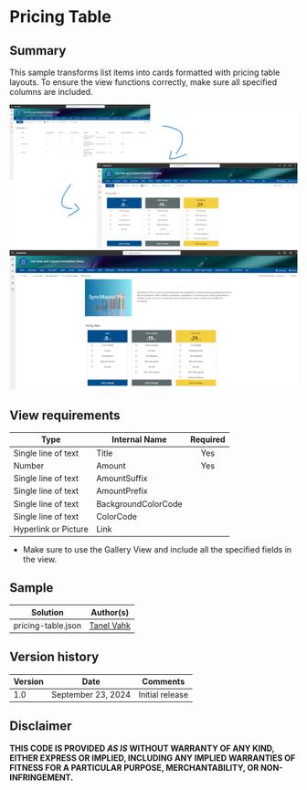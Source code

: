 # Pricing Table

## Summary
This sample transforms list items into cards formatted with pricing table layouts. To ensure the view functions correctly, make sure all specified columns are included.

![screenshot of the sample 1](./assets/ListViewFormatter.png)
<br>
![screenshot of the sample 2](./assets/Screenshot_PageView.png)

## View requirements
|Type               |Internal Name|Required|
|-------------------|-------------|:------:|
|Single line of text|Title        |Yes     |
|Number             |Amount       |Yes     |
|Single line of text|AmountSuffix   |        |
|Single line of text|AmountPrefix   |        |
|Single line of text|BackgroundColorCode   |        |
|Single line of text|ColorCode   |        |
|Hyperlink or Picture|Link   |        |

- Make sure to use the Gallery View and include all the specified fields in the view.

## Sample

Solution|Author(s)
--------|---------
pricing-table.json | [Tanel Vahk](https://github.com/tvahk)

## Version history

Version |Date             |Comments
--------|-----------------|--------------------------------
1.0     |September 23, 2024 |Initial release

## Disclaimer
**THIS CODE IS PROVIDED *AS IS* WITHOUT WARRANTY OF ANY KIND, EITHER EXPRESS OR IMPLIED, INCLUDING ANY IMPLIED WARRANTIES OF FITNESS FOR A PARTICULAR PURPOSE, MERCHANTABILITY, OR NON-INFRINGEMENT.**




